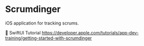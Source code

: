 # Scrumdinger
iOS application for tracking scrums.

 SwiftUI Tutorial
https://developer.apple.com/tutorials/app-dev-training/getting-started-with-scrumdinger
